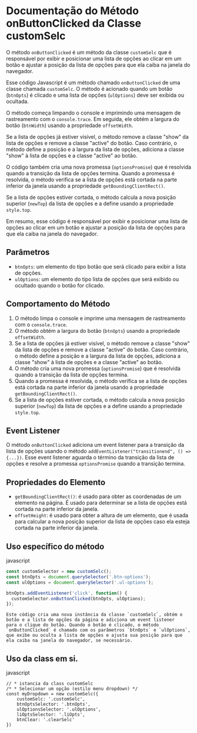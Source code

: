 Documentação do Método onButtonClicked da Classe customSelc
===========================================================

O método `onButtonClicked` é um método da classe `customSelc` que é responsável por exibir e posicionar uma lista de opções ao clicar em um botão e ajustar a posição da lista de opções para que ela caiba na janela do navegador.


Esse código Javascript é um método chamado `onButtonClicked` de uma classe chamada `customSelc`. O método é acionado quando um botão (`btnOpts`) é clicado e uma lista de opções (`ulOptions`) deve ser exibida ou ocultada.

O método começa limpando o console e imprimindo uma mensagem de rastreamento com o `console.trace`. Em seguida, ele obtém a largura do botão (`btnWidth`) usando a propriedade `offsetWidth`.

Se a lista de opções já estiver visível, o método remove a classe "show" da lista de opções e remove a classe "active" do botão. Caso contrário, o método define a posição e a largura da lista de opções, adiciona a classe "show" à lista de opções e a classe "active" ao botão.

O código também cria uma nova promessa (`optionsPromise`) que é resolvida quando a transição da lista de opções termina. Quando a promessa é resolvida, o método verifica se a lista de opções está cortada na parte inferior da janela usando a propriedade `getBoundingClientRect()`.

Se a lista de opções estiver cortada, o método calcula a nova posição superior (`newTop`) da lista de opções e a define usando a propriedade `style.top`.

Em resumo, esse código é responsável por exibir e posicionar uma lista de opções ao clicar em um botão e ajustar a posição da lista de opções para que ela caiba na janela do navegador.


Parâmetros
----------

*   `btnOpts`: um elemento do tipo botão que será clicado para exibir a lista de opções.
*   `ulOptions`: um elemento do tipo lista de opções que será exibido ou ocultado quando o botão for clicado.

Comportamento do Método
-----------------------

1.  O método limpa o console e imprime uma mensagem de rastreamento com o `console.trace`.
2.  O método obtém a largura do botão (`btnOpts`) usando a propriedade `offsetWidth`.
3.  Se a lista de opções já estiver visível, o método remove a classe "show" da lista de opções e remove a classe "active" do botão. Caso contrário, o método define a posição e a largura da lista de opções, adiciona a classe "show" à lista de opções e a classe "active" ao botão.
4.  O método cria uma nova promessa (`optionsPromise`) que é resolvida quando a transição da lista de opções termina.
5.  Quando a promessa é resolvida, o método verifica se a lista de opções está cortada na parte inferior da janela usando a propriedade `getBoundingClientRect()`.
6.  Se a lista de opções estiver cortada, o método calcula a nova posição superior (`newTop`) da lista de opções e a define usando a propriedade `style.top`.

Event Listener
--------------

O método `onButtonClicked` adiciona um event listener para a transição da lista de opções usando o método `addEventListener("transitionend", () => {...})`. Esse event listener aguarda o término da transição da lista de opções e resolve a promessa `optionsPromise` quando a transição termina.

Propriedades do Elemento
------------------------

*   `getBoundingClientRect()`: é usado para obter as coordenadas de um elemento na página. É usado para determinar se a lista de opções está cortada na parte inferior da janela.
*   `offsetHeight`: é usado para obter a altura de um elemento, que é usada para calcular a nova posição superior da lista de opções caso ela esteja cortada na parte inferior da janela.

Uso específico do método 
---

javascript

```javascript
const customSelector = new customSelc();
const btnOpts = document.querySelector('.btn-options');
const ulOptions = document.querySelector('.ul-options');

btnOpts.addEventListener('click', function() {
  customSelector.onButtonClicked(btnOpts, ulOptions);
});
```

    Este código cria uma nova instância da classe `customSelc`, obtém o botão e a lista de opções da página e adiciona um event listener     para o clique do botão. Quando o botão é clicado, o método `onButtonClicked` é chamado com os parâmetros `btnOpts` e `ulOptions`,     que exibe ou oculta a lista de opções e ajusta sua posição para que ela caiba na janela do navegador, se necessário.


Uso da class em si.
---

javascript
```JS
// * istancia da class customSelc 
/* * Selecionar um opção (estilo menu dropdown) */
const myDropdown = new customSelc({
    customSelc: '.customSelc',
    btnOptsSelector: '.btnOpts',
    ulOptionsSelector: '.ulOptions',
    liOptsSelector: '.liOpts',
    btnClear: '.clearSelc'
})
```
